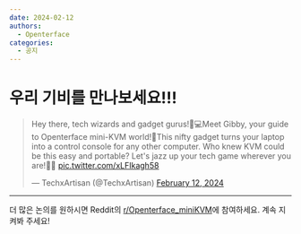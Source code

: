 ```yaml
---
date: 2024-02-12
authors:
  - Openterface
categories:
  - 공지
---
```


# 우리 기비를 만나보세요!!!

<blockquote class="twitter-tweet"><p lang="en" dir="ltr">Hey there, tech wizards and gadget gurus!🌟💻Meet Gibby, your guide to Openterface mini-KVM world!🐒This nifty gadget turns your laptop into a control console for any other computer. Who knew KVM could be this easy and portable? Let&#39;s jazz up your tech game wherever you are!🎵🎉 <a href="https://t.co/xLFIkagh58">pic.twitter.com/xLFIkagh58</a></p>&mdash; TechxArtisan (@TechxArtisan) <a href="https://twitter.com/TechxArtisan/status/1756893939813257713?ref_src=twsrc%5Etfw">February 12, 2024</a></blockquote> <script async src="https://platform.twitter.com/widgets.js" charset="utf-8"></script>

<!-- more -->

--------

더 많은 논의를 원하시면 Reddit의 [r/Openterface_miniKVM](https://www.reddit.com/r/Openterface_miniKVM/)에 참여하세요. 계속 지켜봐 주세요!